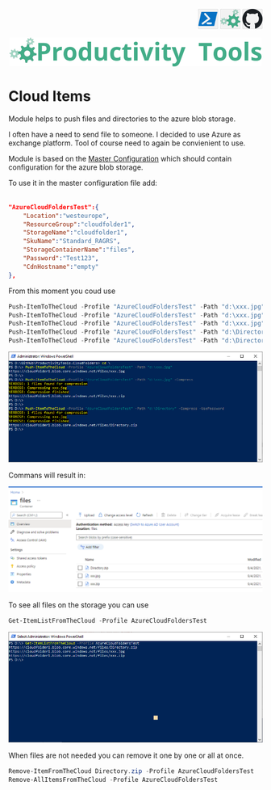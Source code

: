 <!--Category:PowerShell--> 
 <p align="right">
    <a href="https://www.powershellgallery.com/packages/ProductivityTools.CloudItems/"><img src="Images/Header/Powershell_border_40px.png" /></a>
    <a href="http://productivitytools.tech/cloud-blobs/"><img src="Images/Header/ProductivityTools_green_40px_2.png" /><a> 
    <a href="https://github.com/pwujczyk/ProductivityTools.CloudBlobs"><img src="Images/Header/Github_border_40px.png" /></a>
</p>
<p align="center">
    <a href="http://http://productivitytools.tech/">
        <img src="Images/Header/LogoTitle_green_500px.png" />
    </a>
</p>


# Cloud Items

Module helps to push files and directories to the azure blob storage.
<!--more-->

I often have a need to send file to someone. I decided to use Azure as exchange platform. Tool of course need to again be convienient to use.

Module is based on the [Master Configuration](https://github.com/pwujczyk/ProductivityTools.MasterConfiguration.Cmdlet) which should contain configuration for the azure blob storage.

To use it in the master configuration file add:

```json
  
"AzureCloudFoldersTest":{
    "Location":"westeurope",
    "ResourceGroup":"cloudfolder1",
    "StorageName":"cloudfolder1",
    "SkuName":"Standard_RAGRS",
    "StorageContainerName":"files",
    "Password":"Test123",
    "CdnHostname":"empty"
},
```
From this moment you coud use 

```powershell
Push-ItemToTheCloud -Profile "AzureCloudFoldersTest" -Path "d:\xxx.jpg" 
Push-ItemToTheCloud -Profile "AzureCloudFoldersTest" -Path "d:\xxx.jpg" -Compress
Push-ItemToTheCloud -Profile "AzureCloudFoldersTest" -Path "d:\xxx.jpg" -Compress -UsePassword 
Push-ItemToTheCloud -Profile "AzureCloudFoldersTest" -Path "d:\Directory" -Compress 
Push-ItemToTheCloud -Profile "AzureCloudFoldersTest" -Path "d:\Directory" -Compress -UsePassword 
```

![Example](Images/PushItemsExample.png)

Commans will result in:

![Example](Images/ExampleResult.png)

To see all files on the storage you can use

```powershell
Get-ItemListFromTheCloud -Profile AzureCloudFoldersTest
```
![Example](Images/List.png)

When files are not needed you can remove it one by one or all at once.

```powershell
Remove-ItemFromTheCloud Directory.zip -Profile AzureCloudFoldersTest
Remove-AllItemsFromTheCloud -Profile AzureCloudFoldersTest

```